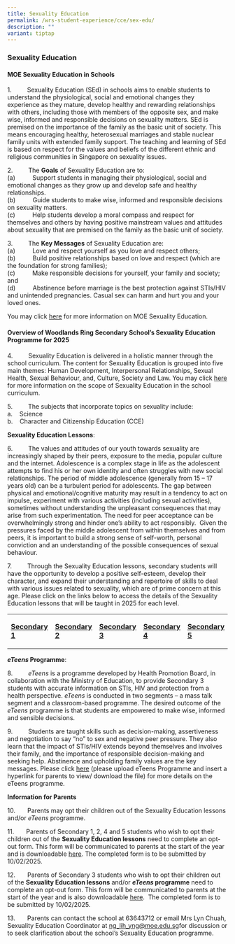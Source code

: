 ```yaml
---
title: Sexuality Education
permalink: /wrs-student-experience/cce/sex-edu/
description: ""
variant: tiptap
---
```

<h3><strong>Sexuality Education</strong></h3>
<h4><strong>MOE Sexuality Education in Schools</strong></h4>
<p>1.&nbsp;&nbsp;&nbsp;&nbsp;&nbsp;&nbsp;&nbsp;&nbsp; Sexuality Education
(SEd) in schools aims to enable students to understand the physiological,
social and emotional changes they experience as they mature, develop healthy
and rewarding relationships with others, including those with members of
the opposite sex, and make wise, informed and responsible decisions on
sexuality matters. SEd is premised on the importance of the family as the
basic unit of society. This means encouraging healthy, heterosexual marriages
and stable nuclear family units with extended family support. The teaching
and learning of SEd is based on respect for the values and beliefs of the
different ethnic and religious communities in Singapore on sexuality issues.</p>
<p></p>
<p>2.&nbsp;&nbsp;&nbsp;&nbsp;&nbsp;&nbsp;&nbsp;&nbsp; The <strong>Goals</strong> of
Sexuality Education are to:
<br>(a)&nbsp;&nbsp;&nbsp;&nbsp;&nbsp;&nbsp;&nbsp;&nbsp;&nbsp; Support students
in managing their physiological, social and emotional changes as they grow
up and develop safe and healthy relationships.
<br>(b)&nbsp;&nbsp;&nbsp;&nbsp;&nbsp;&nbsp;&nbsp;&nbsp;&nbsp; Guide students
to make wise, informed and responsible decisions on sexuality matters.
<br>(c)&nbsp;&nbsp;&nbsp;&nbsp;&nbsp;&nbsp;&nbsp;&nbsp;&nbsp; Help students
develop a moral compass and respect for themselves and others by having
positive mainstream values and attitudes about sexuality that are premised
on the family as the basic unit of society.</p>
<p></p>
<p>3.&nbsp;&nbsp;&nbsp;&nbsp;&nbsp;&nbsp;&nbsp;&nbsp; The <strong>Key Messages</strong> of
Sexuality Education are:
<br>(a)&nbsp;&nbsp;&nbsp;&nbsp;&nbsp;&nbsp;&nbsp;&nbsp;&nbsp; Love and respect
yourself as you love and respect others;
<br>(b)&nbsp;&nbsp;&nbsp;&nbsp;&nbsp;&nbsp;&nbsp;&nbsp;&nbsp; Build positive
relationships based on love and respect (which are the foundation for strong
families);
<br>(c)&nbsp;&nbsp;&nbsp;&nbsp;&nbsp;&nbsp;&nbsp;&nbsp;&nbsp; Make responsible
decisions for yourself, your family and society; and
<br>(d)&nbsp;&nbsp;&nbsp;&nbsp;&nbsp;&nbsp;&nbsp;&nbsp;&nbsp; Abstinence before
marriage is the best protection against STIs/HIV and unintended pregnancies.
Casual sex can harm and hurt you and your loved ones.</p>
<p>You may click <a href="https://go.gov.sg/moe-sexuality-education" rel="noopener noreferrer nofollow" target="_blank">here</a> for
more information on MOE Sexuality Education.</p>
<h4><strong>Overview of Woodlands Ring Secondary</strong> <strong>School’s</strong> <strong>Sexuality Education Programme for 2025</strong></h4>
<p>4.&nbsp;&nbsp;&nbsp;&nbsp;&nbsp;&nbsp;&nbsp;&nbsp; Sexuality Education
is delivered in a holistic manner through the school curriculum. The content
for Sexuality Education is grouped into five main themes: Human Development,
Interpersonal Relationships, Sexual Health, Sexual Behaviour, and, Culture,
Society and Law. You may click <a href="https://go.gov.sg/moe-sexuality-education-scope" rel="noopener noreferrer nofollow" target="_blank">here</a> for more
information on the scope of Sexuality Education in the school curriculum.</p>
<p>5.&nbsp;&nbsp;&nbsp;&nbsp;&nbsp;&nbsp;&nbsp;&nbsp; The subjects that incorporate
topics on sexuality include:
<br>a.&nbsp;&nbsp;&nbsp; Science
<br>b.&nbsp;&nbsp;&nbsp; Character and Citizenship Education (CCE)</p>
<p></p>
<p><strong>Sexuality Education Lessons</strong>:</p>
<p>6.&nbsp;&nbsp;&nbsp;&nbsp;&nbsp;&nbsp;&nbsp;&nbsp; The values and attitudes
of our youth towards sexuality are increasingly shaped by their peers,
exposure to the media, popular culture and the internet. Adolescence is
a complex stage in life as the adolescent attempts to find his or her own
identity and often struggles with new social relationships. The period
of middle adolescence (generally from 15 – 17 years old) can be a turbulent
period for adolescents. The gap between physical and emotional/cognitive
maturity may result in a tendency to act on impulse, experiment with various
activities (including sexual activities), sometimes without understanding
the unpleasant consequences that may arise from such experimentation. The
need for peer acceptance can be overwhelmingly strong and hinder one’s
ability to act responsibly.&nbsp; Given the pressures faced by the middle
adolescent from within themselves and from peers, it is important to build
a strong sense of self-worth, personal conviction and an understanding
of the possible consequences of sexual behaviour.</p>
<p>7.&nbsp;&nbsp;&nbsp;&nbsp;&nbsp;&nbsp;&nbsp;&nbsp; Through the Sexuality
Education lessons, secondary students will have the opportunity to develop
a positive self-esteem, develop their character, and expand their understanding
and repertoire of skills to deal with various issues related to sexuality,
which are of prime concern at this age. Please click on the links below
to access the details of the Sexuality Education lessons that will be taught
in 2025 for each level.</p>
<table style="minWidth: 125px">
<colgroup>
<col>
<col>
<col>
<col>
<col>
</colgroup>
<tbody>
<tr>
<td rowspan="1" colspan="1">
<p><strong><a href="/files/Sexuality Education/3__Sec_1_SEd_Lessons_2025.pdf" rel="noopener noreferrer nofollow" target="_blank">Secondary 1</a></strong>
</p>
</td>
<td rowspan="1" colspan="1">
<p><strong><a href="/files/Sexuality Education/4__Sec_2_SEd_Lessons_2025.pdf" rel="noopener noreferrer nofollow" target="_blank">Secondary 2</a></strong>
</p>
</td>
<td rowspan="1" colspan="1">
<p><strong><a href="/files/Sexuality Education/5__Sec_3_SEd_Lessons_2025.pdf" rel="noopener noreferrer nofollow" target="_blank">Secondary 3</a></strong>
</p>
</td>
<td rowspan="1" colspan="1">
<p><strong><a href="/files/Sexuality Education/6__Sec_4_SEd_Lessons_2025.pdf" rel="noopener noreferrer nofollow" target="_blank">Secondary 4</a></strong>
</p>
</td>
<td rowspan="1" colspan="1">
<p><strong><a href="/files/Sexuality Education/7__Sec_5_SEd_Lessons_2025.pdf" rel="noopener noreferrer nofollow" target="_blank">Secondary 5</a></strong>
</p>
</td>
</tr>
</tbody>
</table>
<p></p>
<p><strong><em>eTeens</em> Programme</strong>:</p>
<p>8.&nbsp;&nbsp;&nbsp;&nbsp;&nbsp;&nbsp;&nbsp;&nbsp; <em>eTeens</em> is a
programme developed by Health Promotion Board, in collaboration with the
Ministry of Education, to provide Secondary 3 students with accurate information
on STIs, HIV and protection from a health perspective. <em>eTeens</em> is
conducted in two segments – a mass talk segment and a classroom-based programme.
The desired outcome of the <em>eTeens</em> programme is that students are
empowered to make wise, informed and sensible decisions.</p>
<p></p>
<p>9.&nbsp;&nbsp;&nbsp;&nbsp;&nbsp;&nbsp;&nbsp;&nbsp; Students are taught
skills such as decision-making, assertiveness and negotiation to say “no”
to sex and negative peer pressure. They also learn that the impact of STIs/HIV
extends beyond themselves and involves their family, and the importance
of responsible decision-making and seeking help. Abstinence and upholding
family values are the key messages. Please click <u>here</u> (please upload
eTeens Programme and insert a hyperlink for parents to view/ download the
file) for more details on the eTeens programme.</p>
<p></p>
<p><strong>Information for Parents</strong>
</p>
<p>10.&nbsp;&nbsp;&nbsp;&nbsp;&nbsp;&nbsp; Parents may opt their children
out of the Sexuality Education lessons and/or <em>eTeens</em> programme.</p>
<p>11.&nbsp;&nbsp;&nbsp;&nbsp;&nbsp;&nbsp; Parents of Secondary 1, 2, 4 and
5 students who wish to opt their children out of the <strong>Sexuality Education lessons</strong> need
to complete an opt-out form. This form will be communicated to parents
at the start of the year and is downloadable <a href="/files/Sexuality Education/9__Annex_A___Opt_out_Form__Sec_1__2__4_and_5__2025.pdf" rel="noopener noreferrer nofollow" target="_blank"><u>here</u></a>.
The completed form is to be submitted by 10/02/2025.</p>
<p>12.&nbsp;&nbsp;&nbsp;&nbsp;&nbsp;&nbsp; Parents of Secondary 3 students
who wish to opt their children out of the <strong>Sexuality Education lessons</strong> and/or <strong><em>eTeens</em> programme</strong> need
to complete an opt-out form. This form will be communicated to parents
at the start of the year and is also downloadable <a href="/files/Sexuality Education/10__Annex_B___Opt_out_Form__Sec_3__2025.pdf" rel="noopener noreferrer nofollow" target="_blank"><u>here</u></a>.
&nbsp;The completed form is to be submitted by 10/02/2025.</p>
<p>13.&nbsp;&nbsp;&nbsp;&nbsp;&nbsp;&nbsp; Parents can contact the school
at 63643712 or email Mrs Lyn Chuah, Sexuality Education Coordinator at
<a href="mailto: ng_lih_yng@moe.edu.sg" rel="noopener noreferrer nofollow" target="_blank">ng_lih_yng@moe.edu.sg</a>for discussion or to seek clarification about
the school’s Sexuality Education programme.</p>
